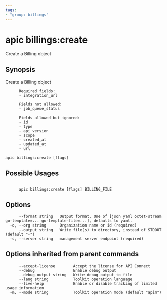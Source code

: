 ```yaml
---
tags:
- "group: billings"
---
```

# apic billings:create

Create a Billing object

## Synopsis

Create a Billing object
          
          Required fields:
          - integration_url
          
          Fields not allowed:
          - job_queue_status
          
          Fields allowed but ignored:
          - id
          - type
          - api_version
          - scope
          - created_at
          - updated_at
          - url

```
apic billings:create [flags]
```

## Possible Usages

```

      apic billings:create [flags] BILLING_FILE

```

## Options

```
      --format string   Output format. One of [json yaml octet-stream go-template=... go-template-file=...], defaults to yaml.
  -o, --org string      Organization name or id (required)
      --output string   Write file(s) to directory, instead of STDOUT (default "-")
  -s, --server string   management server endpoint (required)
```

## Options inherited from parent commands

```
      --accept-license        Accept the license for API Connect
      --debug                 Enable debug output
      --debug-output string   Write debug output to file
      --lang string           Toolkit operation language
      --live-help             Enable or disable tracking of limited usage information
  -m, --mode string           Toolkit operation mode (default "apim")
```
